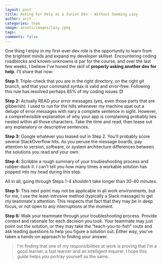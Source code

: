 ```yaml
---
layout: post
title: Asking For Help as a Junior Dev - Without Seeming Lazy
author: arit
categories: team
image: assets/images/lazy.jpeg
tags:
comments: false
---
```


One thing I enjoy in my first-ever dev role is the opportunity to learn from the brightest minds and expand my developer skillset. Encountering coding roadblocks and known-unknowns is par for the course, and over the last few weeks, I believe I've honed the skill of **properly asking another dev for help**. I'll share that now:

**Step 1:** Triple-check that you are in the right directory, on the right git branch, and that your command syntax is valid and error-free. Following this rule has resolved perhaps 85% of my coding issues 😓

**Step 2:** Actually READ your error messages (yes, even those parts that are gibberish). I used to run for the hills whenever my machine spat out a deluge of error messages with nary a complete sentence in sight. However, a comprehensible explanation of why your app is complaining probably lies nested within all those characters. Take the time and read, then tease out any explanatory or descriptive sentences.

**Step 3:** Google whatever you teased out in Step 2. You'll probably score several StackOverflow hits. As you peruse the message boards, pay attention to version, software, or system architecture differences between the solutions you read and your own.

**Step 4:** Scribble a rough summary of your troubleshooting process and rubber-duck it. I can't tell you how many times a workable solution has popped into my head during this step.

All in all, going through Steps 1-4 shouldn't take longer than 30-40 minutes.

**Step 5:** This next point may not be applicable in all work environments, but for me, I use the least-intrusive method (typically a Slack massage) to get my teammate's attention. This respects that fact that they may be in deep focus, or not open to any interruptions at the moment.

**Step 6:** Walk your teammate through your troubleshooting process. Provide context and rationale for each decision you took. Your teammate may just point out the solution, or they may take the "teach-you-to-fish" route and ask leading questions to help you figure a solution out. Either way, you've taken a hands-on approach to finding your answer.

>I'm finding that one of my responsibilities at work is proving that I'm a good learner, a fast learner and an intelligent inquirer. I hope this guide helps you portray yourself as the same.